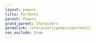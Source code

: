 ```yaml
---
layout: powers
title: Portents
parent: Powers
grand_parent: Characters
permalink: /characters/powers/portents/
nav_exclude: true
---
```


